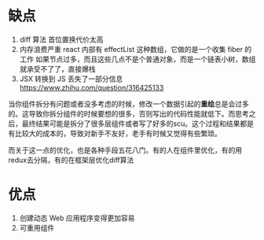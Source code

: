 # 缺点
1. diff 算法
首位置换代价太高
2. 内存浪费严重
react 内部有 effectList 这种数组，它做的是一个收集 fiber 的工作
如果节点过多，而且这些几点不是个普通对象，而是一个链表小树，数组就承受不了了，直接爆栈
3. JSX 转换到 JS 丢失了一部分信息
https://www.zhihu.com/question/316425133

当你组件拆分有问题或者没多考虑的时候，修改一个数据引起的**重绘**总是会过多的。这导致你拆分组件的时候要想的很多，否则写出的代码性能就低下。而思考之后，最终结果可能是拆分了很多层组件或者写了好多的scu。这个过程和结果都是有比较大的成本的，导致对新手不友好，老手有时候又觉得有些繁琐。

而关于这一点的优化，也是各种手段五花八门。有的人在组件里优化，有的用redux去分隔，有的在框架层优化diff算法

# 优点
1. 创建动态 Web 应用程序变得更加容易
2. 可重用组件

